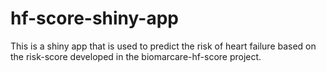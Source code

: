 # hf-score-shiny-app

This is a shiny app that is used to predict the risk of heart failure based on the risk-score developed in the biomarcare-hf-score project.
